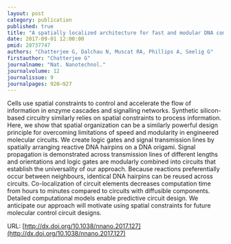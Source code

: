 ```yaml
---
layout: post
category: publication
published: true
title: "A spatially localized architecture for fast and modular DNA computing"
date: 2017-09-01 12:00:00
pmid: 28737747
authors: "Chatterjee G, Dalchau N, Muscat RA, Phillips A, Seelig G"
firstauthor: "Chatterjee G"
journalname: "Nat. Nanotechnol."
journalvolume: 12
journalissue: 9
journalpages: 920–927
---
```


Cells use spatial constraints to control and accelerate the flow of information in enzyme cascades and signalling networks. Synthetic silicon-based circuitry similarly relies on spatial constraints to process information. Here, we show that spatial organization can be a similarly powerful design principle for overcoming limitations of speed and modularity in engineered molecular circuits. We create logic gates and signal transmission lines by spatially arranging reactive DNA hairpins on a DNA origami. Signal propagation is demonstrated across transmission lines of different lengths and orientations and logic gates are modularly combined into circuits that establish the universality of our approach. Because reactions preferentially occur between neighbours, identical DNA hairpins can be reused across circuits. Co-localization of circuit elements decreases computation time from hours to minutes compared to circuits with diffusible components. Detailed computational models enable predictive circuit design. We anticipate our approach will motivate using spatial constraints for future molecular control circuit designs.

URL: [http://dx.doi.org/10.1038/nnano.2017.127](http://dx.doi.org/10.1038/nnano.2017.127)
